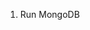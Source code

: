 1. Run MongoDB

<!-- mongod --dbpath /var/lib/mongo --logpath /var/log/mongodb/mongod.log --fork -->
